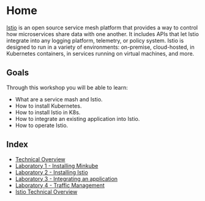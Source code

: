 # Home

[Istio](https://istio.io) is an open source service mesh platform that provides a way to control how microservices share data with one another. It includes APIs that let Istio integrate into any logging platform, telemetry, or policy system. Istio is designed to run in a variety of environments: on-premise, cloud-hosted, in Kubernetes containers, in services running on virtual machines, and more.

## Goals

Through this workshop you will be able to learn:

- What are a service mash and Istio.
- How to install Kubernetes.
- How to install Istio in K8s.
- How to integrate an existing application into Istio.
- How to operate Istio.

## Index

- [Technical Overview](/technical_overview/)
- [Laboratory 1 - Installing Minkube](/laboratory-01/)
- [Laboratory 2 - Installing Istio](/laboratory-02/)
- [Laboratory 3 - Integrating an application](/laboratory-03/)
- [Laboratory 4 - Traffic Management](/laboratory-04/)
- [Istio Technical Overview](/laboratory-004/)
